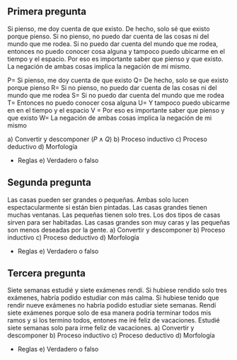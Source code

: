 ## Primera pregunta
Si pienso, me doy cuenta de que existo. De hecho, solo sé que existo porque pienso. Si no pienso, no puedo dar cuenta de las cosas ni del mundo que me rodea. Si no puedo dar cuenta del mundo que me rodea, entonces no puedo conocer cosa alguna y tampoco puedo ubicarme en el tiempo y el espacio. Por eso es importante saber que pienso y que existo. La negación de ambas cosas implica la negación de mi mismo.

P= Si pienso, me doy cuenta de que existo
Q= De hecho, solo se que existo porque pienso
R= Si no pienso, no puedo dar cuenta de las cosas ni del mundo que me rodea
S= Si no puedo dar cuenta del mundo que me rodea 
T= Entonces no puedo conocer cosa alguna
U= Y tampoco puedo ubicarme en en el tiempo y el espacio
V = Por eso es importante saber que pienso y que existo
W= La negación de ambas cosas implica la negación de mi mismo

a) Convertir y descomponer
$(P\land Q)$
b) Proceso inductivo
c) Proceso deductivo
d) Morfología 
- Reglas
e) Verdadero o falso
## Segunda pregunta
Las casas pueden ser grandes o pequeñas. Ambas solo lucen espectacularmente si están bien pintadas. Las casas grandes tienen muchas ventanas. Las pequeñas tienen solo tres. Los dos tipos de casas sirven para ser habitadas. Las casas grandes son muy caras y las pequeñas son menos deseadas por la gente.
a) Convertir y descomponer
b) Proceso inductivo
c) Proceso deductivo
d) Morfología 
- Reglas
e) Verdadero o falso
## Tercera pregunta
Siete semanas estudié y siete exámenes rendí. Si hubiese rendido solo tres exámenes, habría podido estudiar con más calma. Si hubiese tenido que rendir nueve exámenes no habría podido estudiar siete semanas. Rendí siete exámenes porque solo de esa manera podría terminar todos mis ramos y si los termino todos, entones me iré feliz de vacaciones. Estudié siete semanas solo para irme feliz de vacaciones.
a) Convertir y descomponer
b) Proceso inductivo
c) Proceso deductivo
d) Morfología 
- Reglas
e) Verdadero o falso